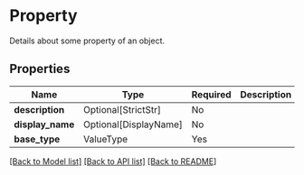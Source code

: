 # Property

Details about some property of an object.

## Properties
| Name | Type | Required | Description |
| ------------ | ------------- | ------------- | ------------- |
**description** | Optional[StrictStr] | No |  |
**display_name** | Optional[DisplayName] | No |  |
**base_type** | ValueType | Yes |  |


[[Back to Model list]](../../README.md#models-v2-link) [[Back to API list]](../../README.md#documentation-for-api-endpoints) [[Back to README]](../../README.md)
